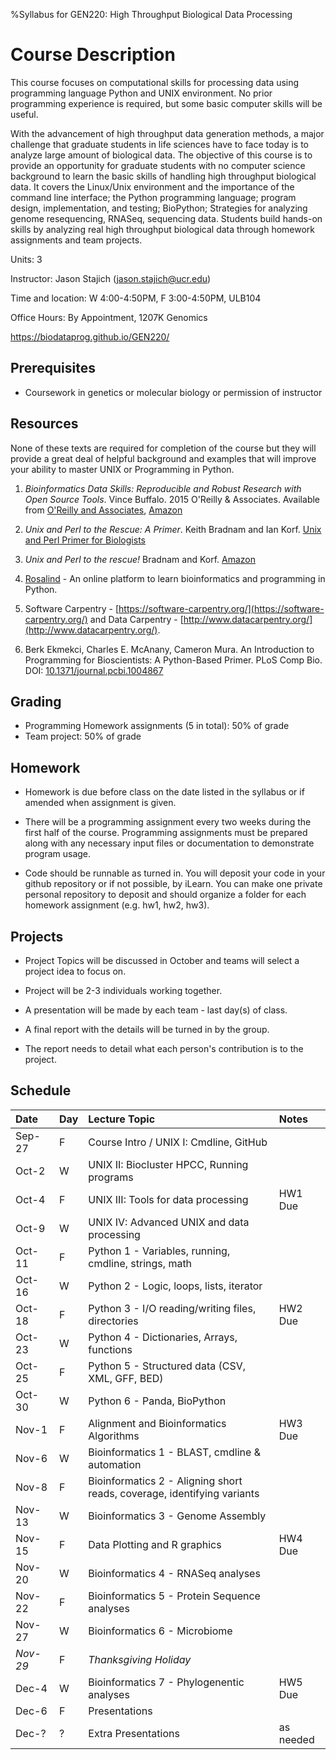 %Syllabus for GEN220: High Throughput Biological Data Processing

Course Description
==================

This course focuses on computational skills for processing data using
programming language Python and UNIX environment. No prior programming
experience is required, but some basic computer skills will be useful.

With the advancement of high throughput data generation methods, a
major challenge that graduate students in life sciences have to face
today is to analyze large amount of biological data. The objective of
this course is to provide an opportunity for graduate students with no
computer science background to learn the basic skills of handling high
throughput biological data. It covers the Linux/Unix environment and
the importance of the command line interface; the Python programming
language; program design, implementation, and testing; BioPython;
Strategies for analyzing genome resequencing, RNASeq, sequencing data.
Students build hands-on skills by analyzing real high throughput
biological data through homework assignments and team projects.

Units: 3

Instructor: Jason Stajich (jason.stajich@ucr.edu)

Time and location: W 4:00-4:50PM, F 3:00-4:50PM, ULB104

Office Hours: By Appointment, 1207K Genomics

https://biodataprog.github.io/GEN220/

Prerequisites
-------------

* Coursework in genetics or molecular biology or permission of instructor

Resources
---------

None of these texts are required for completion of the course but they
will provide a great deal of helpful background and examples that will
improve your ability to master UNIX or Programming in Python.

   1. _Bioinformatics Data Skills: Reproducible and Robust Research
      with Open Source Tools_. Vince Buffalo. 2015 O'Reilly &
      Associates. Available from [O'Reilly and Associates](http://shop.oreilly.com/product/0636920030157.do),
      [Amazon](http://amazon.com/Bioinformatics-Data-Skills-Reproducible-Research/dp/1449367372)

   2. _Unix and Perl to the Rescue: A Primer_. Keith Bradnam and Ian
      Korf. [Unix and Perl Primer for Biologists](http://korflab.ucdavis.edu/unix_and_Perl/)

   3. _Unix and Perl to the rescue!_ Bradnam and
      Korf. [Amazon](https://www.amazon.com/gp/product/0521169828?tag=keithbradnamc-20)

   4. [Rosalind](http://rosalind.info/problems/locations/) - An online platform to learn bioinformatics and programming in Python.

   5. Software Carpentry -
      [https://software-carpentry.org/](https://software-carpentry.org/)
      and Data Carpentry - [http://www.datacarpentry.org/](http://www.datacarpentry.org/).

   6. Berk Ekmekci, Charles E. McAnany, Cameron Mura. An Introduction to Programming for Bioscientists: A Python-Based Primer. PLoS Comp Bio. DOI: [10.1371/journal.pcbi.1004867](https://doi.org/10.1371/journal.pcbi.1004867)


Grading
-------

* Programming Homework assignments (5 in total): 50% of grade
* Team project: 50% of grade

Homework
--------

* Homework is due before class on the date listed in the syllabus or if amended when assignment is given.

* There will be a programming assignment every two weeks during the first half of the course.
  Programming assignments must be prepared along with any necessary input files or documentation to demonstrate program usage.

* Code should be runnable as turned in. You will deposit your code in
  your github repository or if not possible, by iLearn. You can make
  one private personal repository to deposit and should organize a
  folder for each homework assignment (e.g. hw1, hw2, hw3).

Projects
--------

* Project Topics will be discussed in October and teams will select a project idea to focus on.

* Project will be 2-3 individuals working together.

* A presentation will be made by each team - last day(s) of class.

* A final report with the details will be turned in by the group.

* The report needs to detail what each person's contribution is to the
  project.

Schedule
----------
| Date	| Day |	Lecture Topic	|	Notes
| :------ | :---- | :---------------------- | :------------ |
| Sep-27 |	F	|	Course Intro / UNIX I: Cmdline, GitHub	|	|
| Oct-2	|	W	|	UNIX II: Biocluster HPCC, Running programs |	|
| Oct-4	|	F	|	UNIX III: Tools for data processing	| HW1 Due |
| Oct-9	|	W	|	UNIX IV: Advanced UNIX and data processing	|	|
| Oct-11	|	F	|	Python 1 - Variables, running, cmdline, strings, math	|  |
| Oct-16	|	W	|	Python 2 - Logic, loops, lists, iterator	|	|
| Oct-18	|	F	|	Python 3 - I/O reading/writing files, directories	| HW2 Due |
| Oct-23	|	W	|	Python 4 - Dictionaries, Arrays, functions |	|
| Oct-25	|	F	|	Python 5 - Structured data (CSV, XML, GFF, BED)	| 	|
| Oct-30	|	W	|	Python 6 - Panda, BioPython	|	|
| Nov-1	|	F	|	Alignment and Bioinformatics Algorithms	| HW3 Due	|
| Nov-6	|	W	|	Bioinformatics 1 - BLAST, cmdline & automation	|	|
| Nov-8 |	F	|	Bioinformatics 2 - Aligning short reads, coverage, identifying variants	|	|
| Nov-13	|	W	|	Bioinformatics 3 - Genome Assembly 	| |
| Nov-15 |	F	|	Data Plotting and R graphics  |	HW4 Due |
| Nov-20	|	W	| Bioinformatics 4 - RNASeq analyses  |	|
| Nov-22	|	F	|	Bioinformatics 5  - Protein Sequence analyses |	|
| Nov-27	|	W	| Bioinformatics 6  - Microbiome |	|
| *Nov-29*	|	F	| *Thanksgiving Holiday* |		|
| Dec-4	|	W	| Bioinformatics 7 - Phylogenentic analyses | HW5 Due |
| Dec-6	|	F	|	Presentations	|	  |
| Dec-? | ? | Extra Presentations |  as needed |
